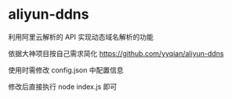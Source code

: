 # aliyun-ddns
利用阿里云解析的 API 实现动态域名解析的功能

依据大神项目按自己需求简化
https://github.com/yyqian/aliyun-ddns

使用时需修改 config.json 中配置信息

修改后直接执行 node index.js 即可

